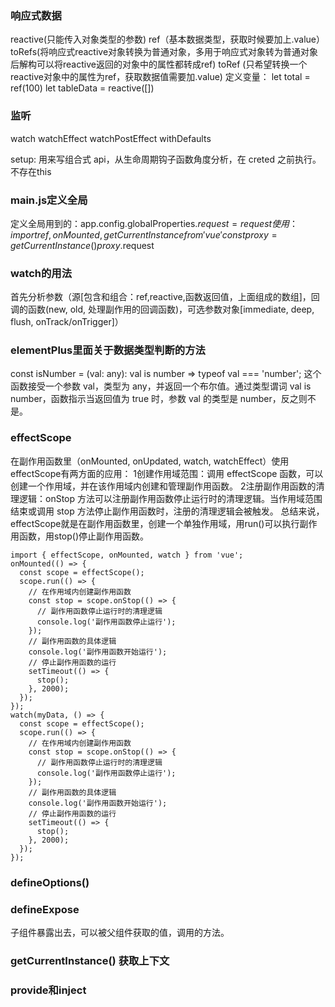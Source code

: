 ### 响应式数据
reactive(只能传入对象类型的参数) 
ref（基本数据类型，获取时候要加上.value） 
toRefs(将响应式reactive对象转换为普通对象，多用于响应式对象转为普通对象后解构可以将reactive返回的对象中的属性都转成ref)
toRef (只希望转换一个reactive对象中的属性为ref，获取数据值需要加.value)
定义变量：
let total = ref(100)
let tableData = reactive<Resident>([])

### 监听
watch watchEffect watchPostEffect
withDefaults

setup: 用来写组合式 api，从生命周期钩子函数角度分析，在 creted 之前执行。不存在this

### main.js定义全局
定义全局用到的：app.config.globalProperties.$request = request
使用：
import { ref, onMounted, getCurrentInstance } from 'vue'
const {proxy} = getCurrentInstance()
proxy.$request

### watch的用法
首先分析参数（源[包含和组合：ref,reactive,函数返回值，上面组成的数组]，回调的函数(new, old, 处理副作用的回调函数)，可选参数对象[immediate, deep, flush, onTrack/onTrigger]）

### elementPlus里面关于数据类型判断的方法
const isNumber = (val: any): val is number => typeof val === 'number';
这个函数接受一个参数 val，类型为 any，并返回一个布尔值。通过类型谓词 val is number，函数指示当返回值为 true 时，参数 val 的类型是 number，反之则不是。

### effectScope
在副作用函数里（onMounted, onUpdated, watch, watchEffect）使用effectScope有两方面的应用：
1创建作用域范围：调用 effectScope 函数，可以创建一个作用域，并在该作用域内创建和管理副作用函数。
2注册副作用函数的清理逻辑：onStop 方法可以注册副作用函数停止运行时的清理逻辑。当作用域范围结束或调用 stop 方法停止副作用函数时，注册的清理逻辑会被触发。
总结来说，effectScope就是在副作用函数里，创建一个单独作用域，用run()可以执行副作用函数，用stop()停止副作用函数。
```
import { effectScope, onMounted, watch } from 'vue';
onMounted(() => {
  const scope = effectScope();
  scope.run(() => {
    // 在作用域内创建副作用函数
    const stop = scope.onStop(() => {
      // 副作用函数停止运行时的清理逻辑
      console.log('副作用函数停止运行');
    });
    // 副作用函数的具体逻辑
    console.log('副作用函数开始运行');
    // 停止副作用函数的运行
    setTimeout(() => {
      stop();
    }, 2000);
  });
});
watch(myData, () => {
  const scope = effectScope();
  scope.run(() => {
    // 在作用域内创建副作用函数
    const stop = scope.onStop(() => {
      // 副作用函数停止运行时的清理逻辑
      console.log('副作用函数停止运行');
    });
    // 副作用函数的具体逻辑
    console.log('副作用函数开始运行');
    // 停止副作用函数的运行
    setTimeout(() => {
      stop();
    }, 2000);
  });
});
```
### defineOptions()
### defineExpose
子组件暴露出去，可以被父组件获取的值，调用的方法。

### getCurrentInstance() 获取上下文
### provide和inject